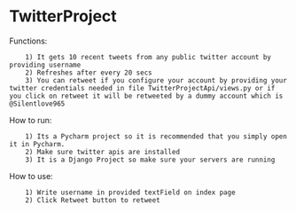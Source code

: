 # TwitterProject
Functions:

        1) It gets 10 recent tweets from any public twitter account by providing username
        2) Refreshes after every 20 secs
        3) You can retweet if you configure your account by providing your twitter credentials needed in file TwitterProjectApi/views.py or if you click on retweet it will be retweeted by a dummy account which is @Silentlove965
        
How to run:

        1) Its a Pycharm project so it is recommended that you simply open it in Pycharm.
        2) Make sure twitter apis are installed
        3) It is a Django Project so make sure your servers are running
        
        
How to use:

        1) Write username in provided textField on index page 
        2) Click Retweet button to retweet
